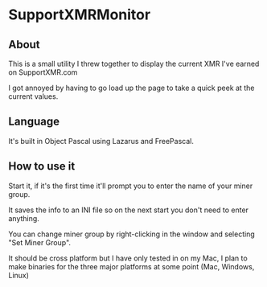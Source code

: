 # SupportXMRMonitor
## About
This is a small utility I threw together to display the current XMR I've earned on SupportXMR.com

I got annoyed by having to go load up the page to take a quick peek at the current values.

## Language
It's built in Object Pascal using Lazarus and FreePascal.

## How to use it
Start it, if it's the first time it'll prompt you to enter the name of your miner group.

It saves the info to an INI file so on the next start you don't need to enter anything.

You can change miner group by right-clicking in the window and selecting "Set Miner Group".

It should be cross platform but I have only tested in on my Mac, I plan to make binaries for the three major platforms at some point (Mac, Windows, Linux)
